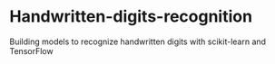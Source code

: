 # Handwritten-digits-recognition
Building models to recognize handwritten digits with scikit-learn and TensorFlow
